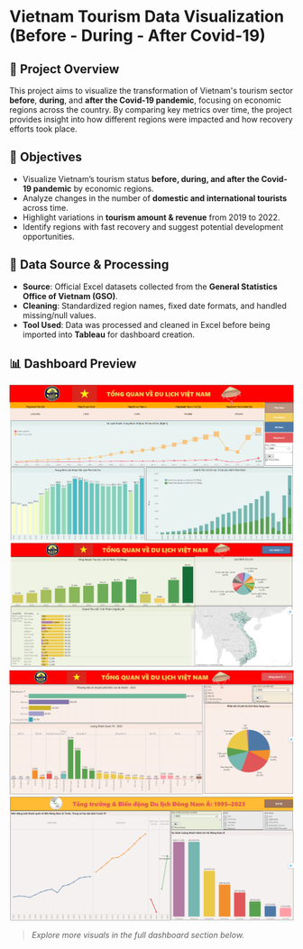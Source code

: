 # Vietnam Tourism Data Visualization (Before - During - After Covid-19)

## 📌 Project Overview
This project aims to visualize the transformation of Vietnam's tourism sector **before**, **during**, and **after the Covid-19 pandemic**, focusing on economic regions across the country. By comparing key metrics over time, the project provides insight into how different regions were impacted and how recovery efforts took place.

## 🎯 Objectives
- Visualize Vietnam’s tourism status **before, during, and after the Covid-19 pandemic** by economic regions.
- Analyze changes in the number of **domestic and international tourists** across time.
-  Highlight variations in **tourism amount & revenue** from 2019 to 2022.
-  Identify regions with fast recovery and suggest potential development opportunities.

## 📂 Data Source & Processing
- **Source**: Official Excel datasets collected from the **General Statistics Office of Vietnam (GSO)**.
- **Cleaning**: Standardized region names, fixed date formats, and handled missing/null values.
- **Tool Used**: Data was processed and cleaned in Excel before being imported into **Tableau** for dashboard creation.

## 📊 Dashboard Preview
![Viet Nam Tourism Dashboard](https://github.com/NhutVuong/VietNam_Tourism_Analysis/blob/main/Overview.png)
![Viet Nam Tourism Dashboard](https://github.com/NhutVuong/VietNam_Tourism_Analysis/blob/main/Overview_3.png)
![Viet Nam Tourism Dashboard](https://github.com/NhutVuong/VietNam_Tourism_Analysis/blob/main/Overview_2.png)
![Viet Nam Tourism Dashboard](https://github.com/NhutVuong/VietNam_Tourism_Analysis/blob/main/Overview_4.png)

> *Explore more visuals in the full dashboard section below.*
